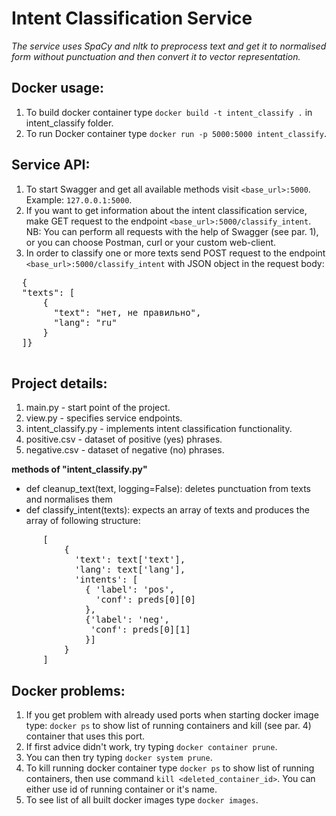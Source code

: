 # Intent Classification Service

*The service uses SpaCy and nltk to preprocess text and get it to normalised form without punctuation and then convert it to vector representation.*

## Docker usage:
1) To build docker container type `docker build -t intent_classify .` in intent_classify folder.
2) To run Docker container type `docker run -p 5000:5000 intent_classify`.

## Service API:
1) To start Swagger and get all available methods visit `<base_url>:5000`. Example: `127.0.0.1:5000`.
2) If you want to get information about the intent classification service, make GET request to the endpoint `<base_url>:5000/classify_intent`.
  NB: You can perform all requests with the help of Swagger (see par. 1), or you can choose Postman, curl or your custom web-client.
3) In order to classify one or more texts send POST request to the endpoint `<base_url>:5000/classify_intent` with JSON object in the request body:
  <pre>
  {
  "texts": [
      {
        "text": "нет, не правильно",
        "lang": "ru"
      }
  ]}
  </pre>
  
## Project details:

1) main.py - start point of the project.
2) view.py - specifies service endpoints.
3) intent_classify.py - implements intent classification functionality.
4) positive.csv - dataset of positive (yes) phrases.
5) negative.csv - dataset of negative (no) phrases.

**methods of "intent_classify.py"**

- def cleanup_text(text, logging=False):
      deletes punctuation from texts and normalises them
- def classify_intent(texts):
      expects an array of texts and produces the array of following structure:
<pre>
      [
          {
            'text': text['text'], 
            'lang': text['lang'],
            'intents': [
              { 'label': 'pos',
                'conf': preds[0][0]
              },
              {'label': 'neg', 
               'conf': preds[0][1]
              }]
          }
      ]
</pre>


## Docker problems:
1) If you get problem with already used ports when starting docker image type:
`docker ps` to show list of running containers and kill (see par. 4) container that uses this port.
2) If first advice didn't work, try typing `docker container prune`.
3) You can then try typing `docker system prune`.
4) To kill running docker container type `docker ps` to show list of running containers, then use command `kill <deleted_container_id>`. You can either use id of running container or it's name. 
5) To see list of all built docker images type `docker images`.

  
  
  
  
  
